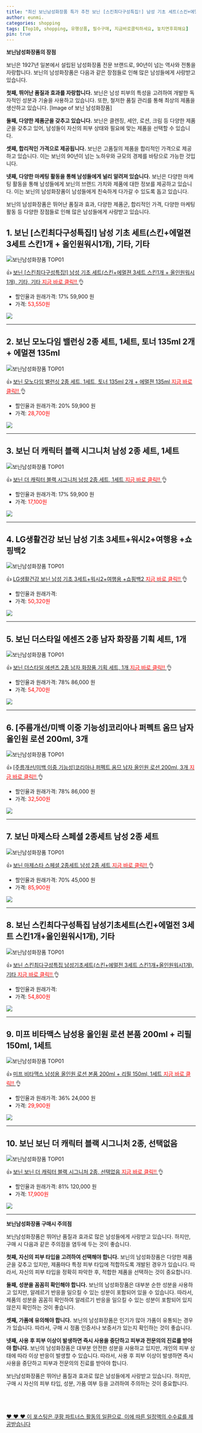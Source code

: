 ```yaml
---
title: "최신 보닌남성화장품 특가 추천 보닌 [스킨최다구성특집!] 남성 기초 세트(스킨+에멀젼 3세트 스킨1개 + 올인원워시1개), 기타, 기타 비교 장점"
author: eunmi.
categories: shopping
tags: [Top10, shopping, 유행상품, 필수구매, 지금바로클릭하세요, 놓치면후회해요]
pin: true
---
```

**보닌남성화장품의 장점**

보닌은 1927년 일본에서 설립된 남성화장품 전문 브랜드로, 90년이 넘는 역사와 전통을 자랑합니다. 보닌의 남성화장품은 다음과 같은 장점들로 인해 많은 남성들에게 사랑받고 있습니다.

**첫째, 뛰어난 품질과 효과를 자랑합니다.** 보닌은 남성 피부의 특성을 고려하여 개발한 독자적인 성분과 기술을 사용하고 있습니다. 또한, 철저한 품질 관리를 통해 최상의 제품을 생산하고 있습니다.
[Image of 보닌 남성화장품]

**둘째, 다양한 제품군을 갖추고 있습니다.** 보닌은 클렌징, 세안, 로션, 크림 등 다양한 제품군을 갖추고 있어, 남성들이 자신의 피부 상태와 필요에 맞는 제품을 선택할 수 있습니다.

**셋째, 합리적인 가격으로 제공됩니다.** 보닌은 고품질의 제품을 합리적인 가격으로 제공하고 있습니다. 이는 보닌의 90년이 넘는 노하우와 규모의 경제를 바탕으로 가능한 것입니다.

**넷째, 다양한 마케팅 활동을 통해 남성들에게 널리 알려져 있습니다.** 보닌은 다양한 마케팅 활동을 통해 남성들에게 보닌의 브랜드 가치와 제품에 대한 정보를 제공하고 있습니다. 이는 보닌의 남성화장품이 남성들에게 친숙하게 다가갈 수 있도록 돕고 있습니다.

보닌의 남성화장품은 뛰어난 품질과 효과, 다양한 제품군, 합리적인 가격, 다양한 마케팅 활동 등 다양한 장점들로 인해 많은 남성들에게 사랑받고 있습니다.

   

## 1. 보닌 [스킨최다구성특집!] 남성 기초 세트(스킨+에멀젼 3세트 스킨1개 + 올인원워시1개), 기타, 기타

![보닌남성화장품 TOP01](https://thumbnail9.coupangcdn.com/thumbnails/remote/230x230ex/image/vendor_inventory/4f8a/9413b1b51e1fc1d8b96c6c0e740fc325aff3d2a2632cb975bb2f8f5dad4b.jpg)


👍 [보닌 [스킨최다구성특집!] 남성 기초 세트(스킨+에멀젼 3세트 스킨1개 + 올인원워시1개), 기타, 기타 <font color=red> 지금 바로 클릭!! </font> ](https://link.coupang.com/re/AFFSDP?lptag=AF3617701&subid=GithubCoopas&pageKey=7186375074&traceid=V0-153&itemId=18134620218&vendorItemId=87579173696) 👌 


- 할인율과 원래가격: 17%  59,900   원
- 가격: <span style='color:red'>53,550원</span>

[![](/discount_price.png)](https://link.coupang.com/re/AFFSDP?lptag=AF3617701&subid=GithubCoopas&pageKey=7186375074&traceid=V0-153&itemId=18134620218&vendorItemId=87579173696)

---


   

## 2. 보닌 모노다임 밸런싱 2종 세트, 1세트, 토너 135ml 2개 + 에멀젼 135ml

![보닌남성화장품 TOP01](https://thumbnail7.coupangcdn.com/thumbnails/remote/230x230ex/image/vendor_inventory/37ce/38cbdde5cb04cf0a86432647a5ce6cc79c7741cf8f4bc983e6fb352eae4d.jpg)


👍 [보닌 모노다임 밸런싱 2종 세트, 1세트, 토너 135ml 2개 + 에멀젼 135ml <font color=red> 지금 바로 클릭!! </font> ](https://link.coupang.com/re/AFFSDP?lptag=AF3617701&subid=GithubCoopas&pageKey=235912&traceid=V0-153&itemId=513818&vendorItemId=85020702459) 👌 


- 할인율과 원래가격: 20%  59,900   원
- 가격: <span style='color:red'>28,700원</span>

[![](/discount_price.png)](https://link.coupang.com/re/AFFSDP?lptag=AF3617701&subid=GithubCoopas&pageKey=235912&traceid=V0-153&itemId=513818&vendorItemId=85020702459)

---


   

## 3. 보닌 더 캐릭터 블랙 시그니처 남성 2종 세트, 1세트

![보닌남성화장품 TOP01](https://thumbnail8.coupangcdn.com/thumbnails/remote/230x230ex/image/vendor_inventory/88dd/c70b70673d4c9ee30230e3c7ede888c7b771e1f34734b66e69a8b38ec12b.jpg)


👍 [보닌 더 캐릭터 블랙 시그니처 남성 2종 세트, 1세트 <font color=red> 지금 바로 클릭!! </font> ](https://link.coupang.com/re/AFFSDP?lptag=AF3617701&subid=GithubCoopas&pageKey=6654297610&traceid=V0-153&itemId=15256918498&vendorItemId=86340784574) 👌 


- 할인율과 원래가격: 17%  59,900   원
- 가격: <span style='color:red'>17,100원</span>

[![](/discount_price.png)](https://link.coupang.com/re/AFFSDP?lptag=AF3617701&subid=GithubCoopas&pageKey=6654297610&traceid=V0-153&itemId=15256918498&vendorItemId=86340784574)

---


   

## 4. LG생활건강 보닌 남성 기초 3세트+워시2+여행용 +쇼핑백2

![보닌남성화장품 TOP01](https://thumbnail9.coupangcdn.com/thumbnails/remote/230x230ex/image/vendor_inventory/ff56/7aa5261599319f4f84fcef35096ffa2ebd23d07ff7a44908b77050773d6f.jpg)


👍 [LG생활건강 보닌 남성 기초 3세트+워시2+여행용 +쇼핑백2 <font color=red> 지금 바로 클릭!! </font> ](https://link.coupang.com/re/AFFSDP?lptag=AF3617701&subid=GithubCoopas&pageKey=6283196989&traceid=V0-153&itemId=12912565055&vendorItemId=86673672780) 👌 


- 할인율과 원래가격: 
- 가격: <span style='color:red'>50,320원</span>

[![](/discount_price.png)](https://link.coupang.com/re/AFFSDP?lptag=AF3617701&subid=GithubCoopas&pageKey=6283196989&traceid=V0-153&itemId=12912565055&vendorItemId=86673672780)

---


   

## 5. 보닌 더스타일 에센즈 2종 남자 화장품 기획 세트, 1개

![보닌남성화장품 TOP01](https://thumbnail7.coupangcdn.com/thumbnails/remote/230x230ex/image/vendor_inventory/767b/b8f317fcd7aac93945c894493044038cf71e68a02d559ca0917a87684c9a.jpg)


👍 [보닌 더스타일 에센즈 2종 남자 화장품 기획 세트, 1개 <font color=red> 지금 바로 클릭!! </font> ](https://link.coupang.com/re/AFFSDP?lptag=AF3617701&subid=GithubCoopas&pageKey=7598140008&traceid=V0-153&itemId=20092884935&vendorItemId=87188216819) 👌 


- 할인율과 원래가격: 78%  86,000   원
- 가격: <span style='color:red'>54,700원</span>

[![](/discount_price.png)](https://link.coupang.com/re/AFFSDP?lptag=AF3617701&subid=GithubCoopas&pageKey=7598140008&traceid=V0-153&itemId=20092884935&vendorItemId=87188216819)

---


   

## 6. [주름개선/미백 이중 기능성]코리아나 퍼펙트 옴므 남자 올인원 로션 200ml, 3개

![보닌남성화장품 TOP01](https://thumbnail10.coupangcdn.com/thumbnails/remote/230x230ex/image/vendor_inventory/898c/1b7ab04c19e125c99dea69a11913639b89dfc1d8d5f37405fdd4b9b938eb.jpg)


👍 [[주름개선/미백 이중 기능성]코리아나 퍼펙트 옴므 남자 올인원 로션 200ml, 3개 <font color=red> 지금 바로 클릭!! </font> ](https://link.coupang.com/re/AFFSDP?lptag=AF3617701&subid=GithubCoopas&pageKey=7038787599&traceid=V0-153&itemId=17399708914&vendorItemId=84569152572) 👌 


- 할인율과 원래가격: 78%  86,000   원
- 가격: <span style='color:red'>32,500원</span>

[![](/discount_price.png)](https://link.coupang.com/re/AFFSDP?lptag=AF3617701&subid=GithubCoopas&pageKey=7038787599&traceid=V0-153&itemId=17399708914&vendorItemId=84569152572)

---


   

## 7. 보닌 마제스타 스페셜 2종세트 남성 2종 세트

![보닌남성화장품 TOP01](https://thumbnail7.coupangcdn.com/thumbnails/remote/230x230ex/image/vendor_inventory/c69c/7675096ffe1e056f3c1422023b50bdb984fbf6faa507542cfaff3ed2d717.jpg)


👍 [보닌 마제스타 스페셜 2종세트 남성 2종 세트 <font color=red> 지금 바로 클릭!! </font> ](https://link.coupang.com/re/AFFSDP?lptag=AF3617701&subid=GithubCoopas&pageKey=1926059623&traceid=V0-153&itemId=3269677168&vendorItemId=83154933216) 👌 


- 할인율과 원래가격: 70%  45,000   원
- 가격: <span style='color:red'>85,900원</span>

[![](/discount_price.png)](https://link.coupang.com/re/AFFSDP?lptag=AF3617701&subid=GithubCoopas&pageKey=1926059623&traceid=V0-153&itemId=3269677168&vendorItemId=83154933216)

---


   

## 8. 보닌 스킨최다구성특집 남성기초세트(스킨+에멀전 3세트 스킨1개+올인원워시1개), 기타

![보닌남성화장품 TOP01](https://thumbnail9.coupangcdn.com/thumbnails/remote/230x230ex/image/vendor_inventory/568d/07090e889d71a485e2b1d403350c085999230da8fd3d97ad48450cdf9454.jpg)


👍 [보닌 스킨최다구성특집 남성기초세트(스킨+에멀전 3세트 스킨1개+올인원워시1개), 기타 <font color=red> 지금 바로 클릭!! </font> ](https://link.coupang.com/re/AFFSDP?lptag=AF3617701&subid=GithubCoopas&pageKey=2360049316&traceid=V0-153&itemId=4096696144&vendorItemId=81806156077) 👌 


- 할인율과 원래가격: 
- 가격: <span style='color:red'>54,800원</span>

[![](/discount_price.png)](https://link.coupang.com/re/AFFSDP?lptag=AF3617701&subid=GithubCoopas&pageKey=2360049316&traceid=V0-153&itemId=4096696144&vendorItemId=81806156077)

---


   

## 9. 미프 비타맥스 남성용 올인원 로션 본품 200ml + 리필 150ml, 1세트

![보닌남성화장품 TOP01](https://thumbnail9.coupangcdn.com/thumbnails/remote/230x230ex/image/retail/images/3228854919453075-5789dbcb-9c34-4609-bf0a-7a33e52f7ddc.jpg)


👍 [미프 비타맥스 남성용 올인원 로션 본품 200ml + 리필 150ml, 1세트 <font color=red> 지금 바로 클릭!! </font> ](https://link.coupang.com/re/AFFSDP?lptag=AF3617701&subid=GithubCoopas&pageKey=82882751&traceid=V0-153&itemId=263048637&vendorItemId=3638507950) 👌 


- 할인율과 원래가격: 36%  24,000   원
- 가격: <span style='color:red'>29,900원</span>

[![](/discount_price.png)](https://link.coupang.com/re/AFFSDP?lptag=AF3617701&subid=GithubCoopas&pageKey=82882751&traceid=V0-153&itemId=263048637&vendorItemId=3638507950)

---


   

## 10. 보닌 보닌 더 캐릭터 블랙 시그니처 2종, 선택없음

![보닌남성화장품 TOP01](https://thumbnail6.coupangcdn.com/thumbnails/remote/230x230ex/image/vendor_inventory/1ed1/547ce28b75b72222efe29b5f694556b14e571ab18147333ac58cd15022b9.jpg)


👍 [보닌 보닌 더 캐릭터 블랙 시그니처 2종, 선택없음 <font color=red> 지금 바로 클릭!! </font> ](https://link.coupang.com/re/AFFSDP?lptag=AF3617701&subid=GithubCoopas&pageKey=7164769356&traceid=V0-153&itemId=18038123668&vendorItemId=87531317418) 👌 


- 할인율과 원래가격: 81%  120,000   원
- 가격: <span style='color:red'>17,900원</span>

[![](/discount_price.png)](https://link.coupang.com/re/AFFSDP?lptag=AF3617701&subid=GithubCoopas&pageKey=7164769356&traceid=V0-153&itemId=18038123668&vendorItemId=87531317418)

---
**보닌남성화장품 구매시 주의점**

보닌남성화장품은 뛰어난 품질과 효과로 많은 남성들에게 사랑받고 있습니다. 하지만, 구매 시 다음과 같은 주의점을 염두에 두는 것이 좋습니다.

**첫째, 자신의 피부 타입을 고려하여 선택해야 합니다.** 보닌의 남성화장품은 다양한 제품군을 갖추고 있지만, 제품마다 특정 피부 타입에 적합하도록 개발된 경우가 있습니다. 따라서, 자신의 피부 타입을 정확히 파악한 후, 적합한 제품을 선택하는 것이 중요합니다.

**둘째, 성분을 꼼꼼히 확인해야 합니다.** 보닌의 남성화장품은 대부분 순한 성분을 사용하고 있지만, 알레르기 반응을 일으킬 수 있는 성분이 포함되어 있을 수 있습니다. 따라서, 제품의 성분을 꼼꼼히 확인하여 알레르기 반응을 일으킬 수 있는 성분이 포함되어 있지 않은지 확인하는 것이 좋습니다.

**셋째, 가품에 유의해야 합니다.** 보닌의 남성화장품은 인기가 많아 가품이 유통되는 경우가 있습니다. 따라서, 구매 시 정품 인증서나 보증서가 있는지 확인하는 것이 좋습니다.

**넷째, 사용 후 피부 이상이 발생하면 즉시 사용을 중단하고 피부과 전문의의 진료를 받아야 합니다.** 보닌의 남성화장품은 대부분 안전한 성분을 사용하고 있지만, 개인의 피부 상태에 따라 이상 반응이 발생할 수 있습니다. 따라서, 사용 후 피부 이상이 발생하면 즉시 사용을 중단하고 피부과 전문의의 진료를 받아야 합니다.

보닌남성화장품은 뛰어난 품질과 효과로 많은 남성들에게 사랑받고 있습니다. 하지만, 구매 시 자신의 피부 타입, 성분, 가품 여부 등을 고려하여 주의하는 것이 중요합니다.<br><br><br><br><br> [ ❤ ❤ ❤ 이 포스팅은 쿠팡 파트너스 활동의 일환으로, 이에 따른 일정액의 수수료를 제공받습니다](https://link.coupang.com/a/bcEFyh)